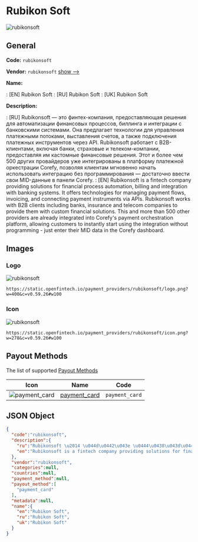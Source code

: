 
# Rubikon Soft 
![rubikonsoft](https://static.openfintech.io/payment_providers/rubikonsoft/logo.png?w=400&c=v0.59.26#w100)  

## General 
 
**Code:** `rubikonsoft` 
 
**Vendor:** `rubikonsoft` [show -->](/vendors/rubikonsoft/) 
 
**Name:** 
 
:	[EN] Rubikon Soft 
:	[RU] Rubikon Soft 
:	[UK] Rubikon Soft 
 
**Description:** 
 
: [RU] Rubikonsoft — это финтех-компания, предоставляющая решения для автоматизации финансовых процессов, биллинга и интеграции с банковскими системами. Она предлагает технологии для управления платежными потоками, выставления счетов, а также подключения платежных инструментов через API. Rubikonsoft работает с B2B-клиентами, включая банки, страховые и телеком-компании, предоставляя им кастомные финансовые решения. Этот и более чем 500 других провайдеров уже интегрированы в платформу платежной оркестрации Corefy, позволяя клиентам мгновенно начать использовать интеграцию без программирования — достаточно ввести свои MID-данные в панели Corefy. 
: [EN] Rubikonsoft is a fintech company providing solutions for financial process automation, billing and integration with banking systems. It offers technologies for managing payment flows, invoicing, and connecting payment instruments via APIs. Rubikonsoft works with B2B clients including banks, insurance and telecom companies to provide them with custom financial solutions. This and more than 500 other providers are already integrated into Corefy's payment orchestration platform, allowing customers to instantly start using the integration without programming - just enter their MID data in the Corefy dashboard. 
 

## Images 

### Logo 
 
![rubikonsoft](https://static.openfintech.io/payment_providers/rubikonsoft/logo.png?w=400&c=v0.59.26#w100)  

```
https://static.openfintech.io/payment_providers/rubikonsoft/logo.png?w=400&c=v0.59.26#w100
```  

### Icon 
 
![rubikonsoft](https://static.openfintech.io/payment_providers/rubikonsoft/icon.png?w=278&c=v0.59.26#w100)  

```
https://static.openfintech.io/payment_providers/rubikonsoft/icon.png?w=278&c=v0.59.26#w100
```  

## Payout Methods 
 
The list of supported [Payout Methods](/payout-methods/) 

|Icon|Name|Code| 
|:---:|:---:|:---:| 
|![payment_card](https://static.openfintech.io/payout_methods/payment_card/icon.svg?w=278&c=v0.59.26#w40) |[payment_card](payout-methodspayment_card/)|`payment_card`| 
 

## JSON Object 

```json
{
  "code":"rubikonsoft",
  "description":{
    "ru":"Rubikonsoft \u2014 \u044d\u0442\u043e \u0444\u0438\u043d\u0442\u0435\u0445-\u043a\u043e\u043c\u043f\u0430\u043d\u0438\u044f, \u043f\u0440\u0435\u0434\u043e\u0441\u0442\u0430\u0432\u043b\u044f\u044e\u0449\u0430\u044f \u0440\u0435\u0448\u0435\u043d\u0438\u044f \u0434\u043b\u044f \u0430\u0432\u0442\u043e\u043c\u0430\u0442\u0438\u0437\u0430\u0446\u0438\u0438 \u0444\u0438\u043d\u0430\u043d\u0441\u043e\u0432\u044b\u0445 \u043f\u0440\u043e\u0446\u0435\u0441\u0441\u043e\u0432, \u0431\u0438\u043b\u043b\u0438\u043d\u0433\u0430 \u0438 \u0438\u043d\u0442\u0435\u0433\u0440\u0430\u0446\u0438\u0438 \u0441 \u0431\u0430\u043d\u043a\u043e\u0432\u0441\u043a\u0438\u043c\u0438 \u0441\u0438\u0441\u0442\u0435\u043c\u0430\u043c\u0438. \u041e\u043d\u0430 \u043f\u0440\u0435\u0434\u043b\u0430\u0433\u0430\u0435\u0442 \u0442\u0435\u0445\u043d\u043e\u043b\u043e\u0433\u0438\u0438 \u0434\u043b\u044f \u0443\u043f\u0440\u0430\u0432\u043b\u0435\u043d\u0438\u044f \u043f\u043b\u0430\u0442\u0435\u0436\u043d\u044b\u043c\u0438 \u043f\u043e\u0442\u043e\u043a\u0430\u043c\u0438, \u0432\u044b\u0441\u0442\u0430\u0432\u043b\u0435\u043d\u0438\u044f \u0441\u0447\u0435\u0442\u043e\u0432, \u0430 \u0442\u0430\u043a\u0436\u0435 \u043f\u043e\u0434\u043a\u043b\u044e\u0447\u0435\u043d\u0438\u044f \u043f\u043b\u0430\u0442\u0435\u0436\u043d\u044b\u0445 \u0438\u043d\u0441\u0442\u0440\u0443\u043c\u0435\u043d\u0442\u043e\u0432 \u0447\u0435\u0440\u0435\u0437 API. Rubikonsoft \u0440\u0430\u0431\u043e\u0442\u0430\u0435\u0442 \u0441 B2B-\u043a\u043b\u0438\u0435\u043d\u0442\u0430\u043c\u0438, \u0432\u043a\u043b\u044e\u0447\u0430\u044f \u0431\u0430\u043d\u043a\u0438, \u0441\u0442\u0440\u0430\u0445\u043e\u0432\u044b\u0435 \u0438 \u0442\u0435\u043b\u0435\u043a\u043e\u043c-\u043a\u043e\u043c\u043f\u0430\u043d\u0438\u0438, \u043f\u0440\u0435\u0434\u043e\u0441\u0442\u0430\u0432\u043b\u044f\u044f \u0438\u043c \u043a\u0430\u0441\u0442\u043e\u043c\u043d\u044b\u0435 \u0444\u0438\u043d\u0430\u043d\u0441\u043e\u0432\u044b\u0435 \u0440\u0435\u0448\u0435\u043d\u0438\u044f. \u042d\u0442\u043e\u0442 \u0438 \u0431\u043e\u043b\u0435\u0435 \u0447\u0435\u043c 500 \u0434\u0440\u0443\u0433\u0438\u0445 \u043f\u0440\u043e\u0432\u0430\u0439\u0434\u0435\u0440\u043e\u0432 \u0443\u0436\u0435 \u0438\u043d\u0442\u0435\u0433\u0440\u0438\u0440\u043e\u0432\u0430\u043d\u044b \u0432 \u043f\u043b\u0430\u0442\u0444\u043e\u0440\u043c\u0443 \u043f\u043b\u0430\u0442\u0435\u0436\u043d\u043e\u0439 \u043e\u0440\u043a\u0435\u0441\u0442\u0440\u0430\u0446\u0438\u0438 Corefy, \u043f\u043e\u0437\u0432\u043e\u043b\u044f\u044f \u043a\u043b\u0438\u0435\u043d\u0442\u0430\u043c \u043c\u0433\u043d\u043e\u0432\u0435\u043d\u043d\u043e \u043d\u0430\u0447\u0430\u0442\u044c \u0438\u0441\u043f\u043e\u043b\u044c\u0437\u043e\u0432\u0430\u0442\u044c \u0438\u043d\u0442\u0435\u0433\u0440\u0430\u0446\u0438\u044e \u0431\u0435\u0437 \u043f\u0440\u043e\u0433\u0440\u0430\u043c\u043c\u0438\u0440\u043e\u0432\u0430\u043d\u0438\u044f \u2014 \u0434\u043e\u0441\u0442\u0430\u0442\u043e\u0447\u043d\u043e \u0432\u0432\u0435\u0441\u0442\u0438 \u0441\u0432\u043e\u0438 MID-\u0434\u0430\u043d\u043d\u044b\u0435 \u0432 \u043f\u0430\u043d\u0435\u043b\u0438 Corefy.",
    "en":"Rubikonsoft is a fintech company providing solutions for financial process automation, billing and integration with banking systems. It offers technologies for managing payment flows, invoicing, and connecting payment instruments via APIs. Rubikonsoft works with B2B clients including banks, insurance and telecom companies to provide them with custom financial solutions. This and more than 500 other providers are already integrated into Corefy's payment orchestration platform, allowing customers to instantly start using the integration without programming - just enter their MID data in the Corefy dashboard."
  },
  "vendor":"rubikonsoft",
  "categories":null,
  "countries":null,
  "payment_method":null,
  "payout_method":[
    "payment_card"
  ],
  "metadata":null,
  "name":{
    "en":"Rubikon Soft",
    "ru":"Rubikon Soft",
    "uk":"Rubikon Soft"
  }
}
```  
